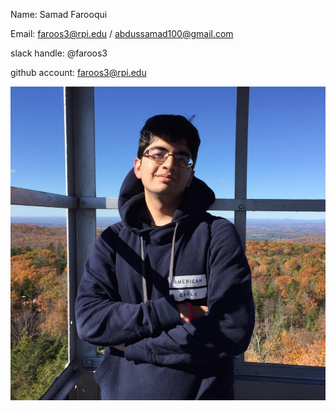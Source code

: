 ﻿Name: Samad Farooqui 

Email: faroos3@rpi.edu / abdussamad100@gmail.com

slack handle: @faroos3

github account: faroos3@rpi.edu 



![photo of Samad](screenshots/me.jpg)
